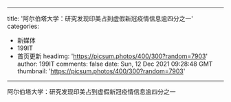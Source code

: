 
---
title: '阿尔伯塔大学：研究发现印美占到虚假新冠疫情信息逾四分之一'
categories: 
 - 新媒体
 - 199IT
 - 首页更新
headimg: 'https://picsum.photos/400/300?random=7903'
author: 199IT
comments: false
date: Sun, 12 Dec 2021 09:28:48 GMT
thumbnail: 'https://picsum.photos/400/300?random=7903'
---

<div>   
阿尔伯塔大学：研究发现印美占到虚假新冠疫情信息逾四分之一  
</div>
            